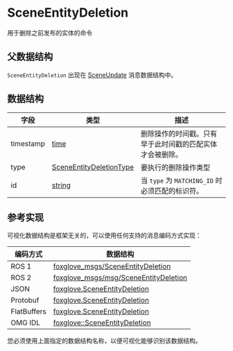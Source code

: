 # SceneEntityDeletion

用于删除之前发布的实体的命令

## 父数据结构

`SceneEntityDeletion` 出现在 [SceneUpdate](/) 消息数据结构中。

## 数据结构

| 字段 | 类型 | 描述 |
| --- | --- | --- |
| timestamp | [time](/) | 删除操作的时间戳。只有早于此时间戳的匹配实体才会被删除。 |
| type | [SceneEntityDeletionType](/) | 要执行的删除操作类型 |
| id | [string](/) | 当 `type` 为 `MATCHING_ID` 时必须匹配的标识符。 |

## 参考实现

可视化数据结构是框架无关的，可以使用任何支持的消息编码方式实现：

| 编码方式    | 数据结构                                                                                                                              |
| ----------- | ----------------------------------------------------------------------------------------------------------------------------------- |
| ROS 1       | [foxglove\_msgs/SceneEntityDeletion](https://github.com/foxglove/foxglove-sdk/blob/main/schemas/ros1/SceneEntityDeletion.msg)       |
| ROS 2       | [foxglove\_msgs/msg/SceneEntityDeletion](https://github.com/foxglove/foxglove-sdk/blob/main/schemas/ros2/SceneEntityDeletion.msg)   |
| JSON        | [foxglove.SceneEntityDeletion](https://github.com/foxglove/foxglove-sdk/blob/main/schemas/jsonschema/SceneEntityDeletion.json)      |
| Protobuf    | [foxglove.SceneEntityDeletion](https://github.com/foxglove/foxglove-sdk/blob/main/schemas/proto/foxglove/SceneEntityDeletion.proto) |
| FlatBuffers | [foxglove.SceneEntityDeletion](https://github.com/foxglove/foxglove-sdk/blob/main/schemas/flatbuffer/SceneEntityDeletion.fbs)       |
| OMG IDL     | [foxglove::SceneEntityDeletion](https://github.com/foxglove/foxglove-sdk/blob/main/schemas/omgidl/foxglove/SceneEntityDeletion.idl) |

您必须使用上面指定的数据结构名称，以便可视化能够识别该数据结构。
